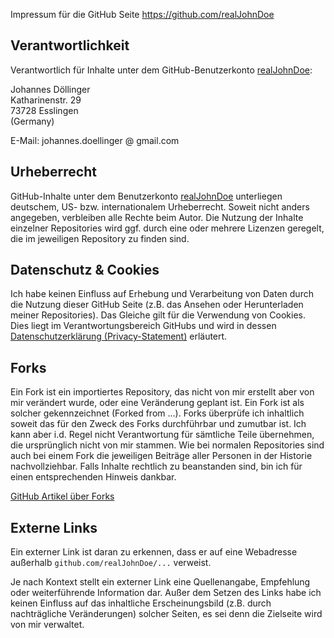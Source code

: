 

Impressum für die GitHub Seite https://github.com/realJohnDoe

## Verantwortlichkeit

Verantwortlich für Inhalte unter dem GitHub-Benutzerkonto [realJohnDoe]:

Johannes Döllinger\
Katharinenstr. 29\
73728 Esslingen\
(Germany)

E-Mail: johannes.doellinger @ gmail.com

[realJohnDoe]: https://github.com/realJohnDoe/

## Urheberrecht

GitHub-Inhalte unter dem Benutzerkonto [realJohnDoe] unterliegen deutschem, US- bzw. internationalem Urheberrecht. 
Soweit nicht anders angegeben, verbleiben alle Rechte beim Autor. 
Die Nutzung der Inhalte einzelner Repositories wird ggf. durch eine oder mehrere Lizenzen geregelt, die im jeweiligen Repository zu finden sind.

## Datenschutz & Cookies

Ich habe keinen Einfluss auf Erhebung und Verarbeitung von Daten durch die Nutzung dieser GitHub Seite (z.B. das Ansehen oder Herunterladen meiner Repositories). 
Das Gleiche gilt für die Verwendung von Cookies. 
Dies liegt im Verantwortungsbereich GitHubs und wird in dessen [Datenschutzerklärung (Privacy-Statement)] erläutert.

[Datenschutzerklärung (Privacy-Statement)]: https://docs.github.com/de/site-policy/privacy-policies/github-general-privacy-statement

## Forks

Ein Fork ist ein importiertes Repository, das nicht von mir erstellt aber von mir verändert wurde, oder eine Veränderung geplant ist. 
Ein Fork ist als solcher gekennzeichnet (Forked from ...). 
Forks überprüfe ich inhaltlich soweit das für den Zweck des Forks durchführbar und zumutbar ist. 
Ich kann aber i.d. Regel nicht Verantwortung für sämtliche Teile übernehmen, die ursprünglich nicht von mir stammen. 
Wie bei normalen Repositories sind auch bei einem Fork die jeweiligen Beiträge aller Personen in der Historie nachvollziehbar. 
Falls Inhalte rechtlich zu beanstanden sind, bin ich für einen entsprechenden Hinweis dankbar.

[GitHub Artikel über Forks](https://help.github.com/en/articles/fork-a-repo)

## Externe Links

Ein externer Link ist daran zu erkennen, dass er auf eine Webadresse außerhalb `github.com/realJohnDoe/...` verweist.

Je nach Kontext stellt ein externer Link eine Quellenangabe, Empfehlung oder weiterführende Information dar. 
Außer dem Setzen des Links habe ich keinen Einfluss auf das inhaltliche Erscheinungsbild (z.B. durch nachträgliche Veränderungen) solcher Seiten, es sei denn die Zielseite wird von mir verwaltet.
